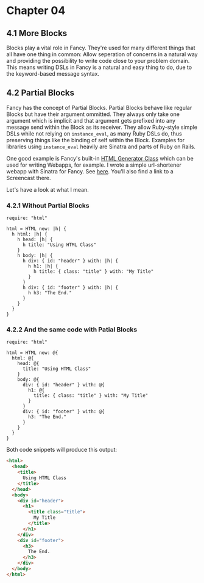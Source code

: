 # Chapter 04 #

## 4.1 More Blocks ##

Blocks play a vital role in Fancy. They're used for many different
things that all have one thing in common: Allow seperation of concerns
in a natural way and providing the possibility to write code close to
your problem domain. This means writing DSLs in Fancy is a natural and
easy thing to do, due to the keyword-based message syntax.

## 4.2 Partial Blocks ##

Fancy has the concept of Partial Blocks.
Partial Blocks behave like regular Blocks but have their argument
ommitted. They always only take one argument which is implicit and
that argument gets prefixed into any message send within the Block as
its receiver. They allow Ruby-style simple DSLs while not relying on
`instance_eval`, as many Ruby DSLs do, thus preserving things like the
binding of self within the Block. Examples for libraries using
`instance_eval` heavily are Sinatra and parts of Ruby on Rails.

One good example is Fancy's built-in
[HTML Generator Class](https://github.com/bakkdoor/fancy/blob/master/lib/html.fy)
which can be used for writing Webapps, for example. I wrote a simple
url-shortener webapp with Sinatra for Fancy. See
[here](https://github.com/bakkdoor/shortefy).
You'll also find a link to a Screencast there.

Let's have a look at what I mean.

### 4.2.1 Without Partial Blocks ###

```fancy
require: "html"

html = HTML new: |h| {
  h html: |h| {
    h head: |h| {
      h title: "Using HTML Class"
    }
    h body: |h| {
      h div: { id: "header" } with: |h| {
        h h1: |h| {
          h title: { class: "title" } with: "My Title"
        }
      }
      h div: { id: "footer" } with: |h| {
        h h3: "The End."
      }
    }
  }
}
```

### 4.2.2 And the same code with Patial Blocks ###

```fancy
require: "html"

html = HTML new: @{
  html: @{
    head: @{
      title: "Using HTML Class"
    }
    body: @{
      div: { id: "header" } with: @{
        h1: @{
          title: { class: "title" } with: "My Title"
        }
      }
      div: { id: "footer" } with: @{
        h3: "The End."
      }
    }
  }
}
```

Both code snippets will produce this output:

```html
<html>
  <head>
    <title>
      Using HTML Class
    </title>
  </head>
  <body>
    <div id="header">
      <h1>
        <title class="title">
          My Title
        </title>
      </h1>
    </div>
    <div id="footer">
      <h3>
        The End.
      </h3>
    </div>
  </body>
</html>
```